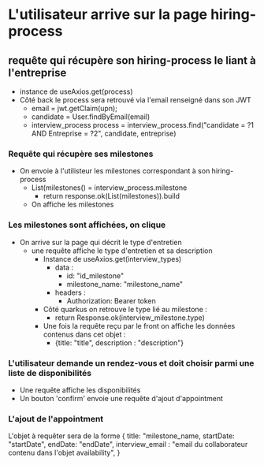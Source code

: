 # L'utilisateur arrive sur la page hiring-process
## requête qui récupère son hiring-process le liant à l'entreprise
- instance de useAxios.get(process)
- Côté back le process sera retrouvé via l'email renseigné dans son JWT
    - email = jwt.getClaim(upn);
    - candidate = User.findByEmail(email)
    - interview_process process = interview_process.find("candidate = ?1 AND Entreprise = ?2", candidate, entreprise)
### Requête qui récupère ses milestones
- On envoie à l'utilisteur les milestones correspondant à son hiring-process
    - List(milestones() = interview_process.milestone
        - return response.ok(List(milestones)).build
    - On affiche les milestones

### Les milestones sont affichées, on clique
- On arrive sur la page qui décrit le type d'entretien
    - une requête affiche le type d'entretien et sa description
        - Instance de useAxios.get(interview_types)
            - data : 
                - id: "id_milestone"
                - milestone_name: "milestone_name"
            - headers :
                - Authorization: Bearer token
        - Côté quarkus on retrouve le type lié au milestone :
            - return Response.ok(interview_milestone.type)
        - Une fois la requête reçu par le front on affiche les données contenus dans cet objet :
            - {title: "title", description : "description"}

### L'utilisateur demande un rendez-vous et doit choisir parmi une liste de disponibilités
- Une requête affiche les disponibilités
- Un bouton 'confirm' envoie une requête d'ajout d'appointment

### L'ajout de l'appointment
L'objet à requêter sera de la forme
{
    title: "milestone_name,
    startDate: "startDate",
    endDate: "endDate",
    interview_email : "email du collaborateur contenu dans l'objet availability",
}
